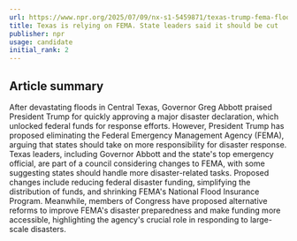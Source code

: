 ```yaml
---
url: https://www.npr.org/2025/07/09/nx-s1-5459871/texas-trump-fema-flooding
title: Texas is relying on FEMA. State leaders said it should be cut
publisher: npr
usage: candidate
initial_rank: 2
---
```

## Article summary
After devastating floods in Central Texas, Governor Greg Abbott praised President Trump for quickly approving a major disaster declaration, which unlocked federal funds for response efforts. However, President Trump has proposed eliminating the Federal Emergency Management Agency (FEMA), arguing that states should take on more responsibility for disaster response. Texas leaders, including Governor Abbott and the state's top emergency official, are part of a council considering changes to FEMA, with some suggesting states should handle more disaster-related tasks. Proposed changes include reducing federal disaster funding, simplifying the distribution of funds, and shrinking FEMA's National Flood Insurance Program. Meanwhile, members of Congress have proposed alternative reforms to improve FEMA's disaster preparedness and make funding more accessible, highlighting the agency's crucial role in responding to large-scale disasters.
